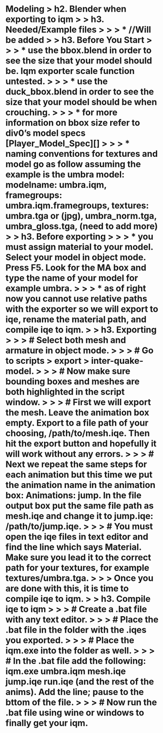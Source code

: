 Modeling
\> h2. Blender when exporting to iqm
\> \> h3. Needed/Example files
\> \> \> \* //Will be added
\> \> h3. Before You Start
\> \> \> \* use the bbox.blend in order to see the size that your model should be. Iqm exporter scale function untested.
\> \> \> \* use the duck\_bbox.blend in order to see the size that your model should be when crouching.
\> \> \> \* for more information on bbox size refer to div0’s model specs [Player\_Model\_Spec][]
\> \> \> \* naming conventions for textures and model go as follow assuming the example is the umbra model: modelname: umbra.iqm, framegroups: umbra.iqm.framegroups, textures: umbra.tga or (jpg), umbra\_norm.tga, umbra\_gloss.tga, (need to add more)
\> \> h3. Before exporting
\> \> \> \* you must assign material to your model. Select your model in object mode. Press F5. Look for the MA box and type the name of your model for example umbra.
\> \> \> \* as of right now you cannot use relative paths with the exporter so we will export to iqe, rename the material path, and compile iqe to iqm.
\> \> h3. Exporting
\> \> \> \# Select both mesh and armature in object mode. 
\> \> \> \# Go to scripts \> export \> inter-quake-model. 
\> \> \> \# Now make sure bounding boxes and meshes are both highlighted in the script window. 
\> \> \> \# First we will export the mesh. Leave the animation box empty. Export to a file path of your choosing, /path/to/mesh.iqe. Then hit the export button and hopefully it will work without any errors. 
\> \> \> \# Next we repeat the same steps for each animation but this time we put the animation name in the animation box: Animations: jump. In the file output box put the same file path as mesh.iqe and change it to jump.iqe: /path/to/jump.iqe.
\> \> \> \# You must open the iqe files in text editor and find the line which says Material. Make sure you lead it to the correct path for your textures, for example textures/umbra.tga.
\> \> \> Once you are done with this, it is time to compile iqe to iqm.
\> \> h3. Compile iqe to iqm
\> \> \> \# Create a .bat file with any text editor.
\> \> \> \# Place the .bat file in the folder with the .iqes you exported.
\> \> \> \# Place the iqm.exe into the folder as well.
\> \> \> \# In the .bat file add the following: iqm.exe umbra.iqm mesh.iqe jump.iqe run.iqe (and the rest of the anims). Add the line; pause to the bttom of the file.
\> \> \> \# Now run the .bat file using wine or windows to finally get your iqm.
=========================================================================================================================================================================================================================================================
